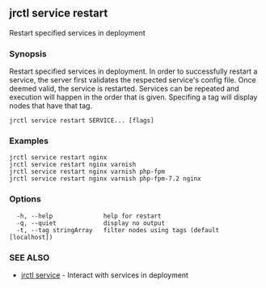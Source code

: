 ## jrctl service restart

Restart specified services in deployment

### Synopsis

Restart specified services in deployment. In order to successfully restart a
service, the server first validates the respected service's config file. Once
deemed valid, the service is restarted. Services can be repeated and execution
will happen in the order that is given. Specifing a tag will display nodes that
have that tag.

```
jrctl service restart SERVICE... [flags]
```

### Examples

```
jrctl service restart nginx
jrctl service restart nginx varnish
jrctl service restart nginx varnish php-fpm
jrctl service restart nginx varnish php-fpm-7.2 nginx
```

### Options

```
  -h, --help              help for restart
  -q, --quiet             display no output
  -t, --tag stringArray   filter nodes using tags (default [localhost])
```

### SEE ALSO

* [jrctl service](jrctl_service.md)	 - Interact with services in deployment

